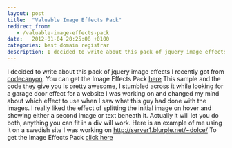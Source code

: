 ```yaml
---
layout: post
title:  "Valuable Image Effects Pack"
redirect_from:
   - /valuable-image-effects-pack
date:   2012-01-04 20:25:08 +0100
categories: best domain registrar
description: I decided to write about this pack of jquery image effects I recently got from codecan...
---
```


I decided to write about this pack of jquery image effects I recently got from [codecanyon](http://codecanyon.net/?ref=bigideaguy). You can get the Image Effects Pack [here](http://codecanyon.net/item/image-effects-pack-jquery-powered/136861?ref=bigideaguy) This sample and the code they give you is pretty awesome, I stumbled across it while looking for a garage door effect for a website I was working on and changed my mind about which effect to use when I saw what this guy had done with the images. I really liked the effect of splitting the initial image on hover and showing either a second image or text beneath it. Actually it will let you do both, anything you can fit in a div will work. Here is an example of me using it on a swedish site I was working on <http://server1.blurple.net/~dolce/> To get the Image Effects Pack [click here](http://codecanyon.net/item/image-effects-pack-jquery-powered/136861?ref=bigideaguy)